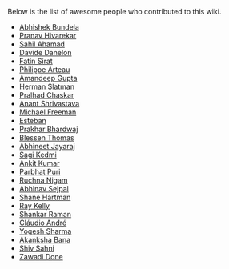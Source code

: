 Below is the list of awesome people who contributed to this wiki.

* [Abhishek Bundela](https://twitter.com/abhibundela)
* [Pranav Hivarekar](https://twitter.com/HivarekarPranav)
* [Sahil Ahamad](https://twitter.com/ehsahil)
* [Davide Danelon](https://twitter.com/TwiceDi)
* [Fatin Sirat](https://bugcrowd.com/fatinsourav)
* [Philippe Arteau](https://twitter.com/h3xstream)
* [Amandeep Gupta](https://codingeass.github.io/) 
* [Herman Slatman](https://twitter.com/hslatman)
* [Pralhad Chaskar](https://twitter.com/c0d3xpl0it)
* [Anant Shrivastava](http://anantshri.info)
* [Michael Freeman]()
* [Esteban]()
* [Prakhar Bhardwaj](http://prakharbhardwaj.in/)
* [Blessen Thomas](https://www.facebook.com/thomas.blessen)
* [Abhineet Jayaraj](http://delhi.securitycompass.com)
* [Sagi Kedmi](https://www.blackhat.com/eu-14/speakers/Sagi-Kedmi.html)
* [Ankit Kumar](http://in.linkedin.com/in/ankitsrivastav9nov)
* [Parbhat Puri](http://www.parbhatpuri.com/)
* [Ruchna Nigam](https://blog.fortinet.com/author/ruchna-nigam)
* [Abhinav Sejpal](https://twitter.com/Abhinav_Sejpal)
* [Shane Hartman](https://twitter.com/specter_labs)
* [Ray Kelly](https://twitter.com/vbisbest)
* [Shankar Raman](https://shankaraman.wordpress.com/)
* [Cláudio André](https://twitter.com/clviper)
* [Yogesh Sharma](https://twitter.com/yog3shsharma)
* [Akanksha Bana](https://twitter.com/akankshabana)
* [Shiv Sahni](https://www.linkedin.com/in/shivsahni/)
* [Zawadi Done](https://zawadidone.nl/)
